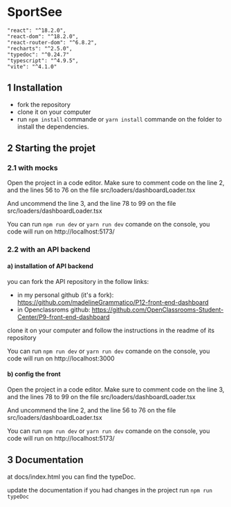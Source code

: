 # SportSee
    "react": "^18.2.0",
    "react-dom": "^18.2.0",
    "react-router-dom": "^6.8.2",
    "recharts": "^2.5.0",
    "typedoc": "^0.24.7"
    "typescript": "^4.9.5",
    "vite": "^4.1.0"
## 1 Installation
- fork the repository
- clone it on your computer
- run `npm install` commande or `yarn install` commande on the folder to install the dependencies.

## 2 Starting the projet
### 2.1 with mocks
Open the project in a code editor.
Make sure to comment code on the line 2, and the lines 56 to 76 
on the file src/loaders/dashboardLoader.tsx

And uncommend the line 3, and the line 78 to 99 
on the file src/loaders/dashboardLoader.tsx

You can run `npm run dev` or `yarn run dev` comande on the console,
you code will run on http://localhost:5173/

### 2.2 with an API backend
#### a) installation of API backend
you can fork the API repository in the follow links:
- in my personal github (it's a fork):
  https://github.com/madelineGrammatico/P12-front-end-dashboard
- in Openclassroms github:
  https://github.com/OpenClassrooms-Student-Center/P9-front-end-dashboard

clone it on your computer and follow the instructions in the readme of its repository

You can run `npm run dev` or `yarn run dev` comande on the console,
you code will run on http://localhost:3000

#### b) config the front
Open the project in a code editor.
Make sure to comment code on the line 3, and the lines 78 to 99 
on the file src/loaders/dashboardLoader.tsx

And uncommend the line 2, and the line 56 to 76 
on the file src/loaders/dashboardLoader.tsx

You can run `npm run dev` or `yarn run dev` comande on the console,
you code will run on http://localhost:5173/

## 3 Documentation
at docs/index.html you can find the typeDoc.

update the documentation if you had changes in the project run `npm run typeDoc`
